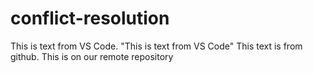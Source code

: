 # conflict-resolution

This is text from VS Code. "This is text from VS Code"
This text is from github. This is on our remote repository
